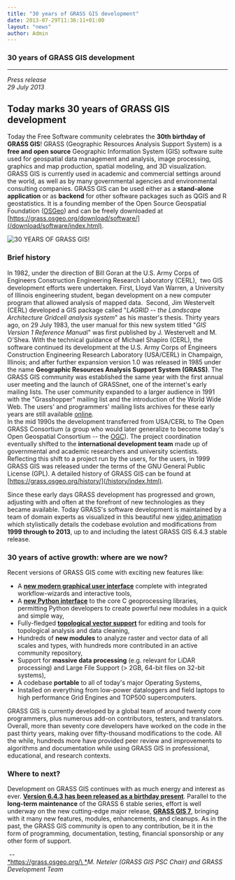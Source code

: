 ```yaml
---
title: "30 years of GRASS GIS development"
date: 2013-07-29T11:36:11+01:00
layout: "news"
author: Admin
---
```


### 30 years of GRASS GIS development

------------------------------------------------------------------------

*Press release*\
*29 July 2013*

Today marks 30 years of GRASS GIS development
---------------------------------------------

Today the Free Software community celebrates the **30th birthday of
GRASS GIS**! GRASS (Geographic Resources Analysis Support System) is a
**free and open source** Geographic Information System (GIS) software
suite used for geospatial data management and analysis, image
processing, graphics and map production, spatial modeling, and 3D
visualization. GRASS GIS is currently used in academic and commercial
settings around the world, as well as by many governmental agencies and
environmental consulting companies. GRASS GIS can be used either as a
**stand-alone application** or as **backend** for other software
packages such as QGIS and R geostatistics. It is a founding member of
the Open Source Geospatial Foundation ([OSGeo](http://www.osgeo.org/))
and can be freely downloaded at
[https://grass.osgeo.org/download/software/](/download/software/index.html).

![30 YEARS OF GRASS GIS!](/images/logos/30-years-grass-gis-logo-black-300px.png)

### Brief history

In 1982, under the direction of Bill Goran at the U.S. Army Corps of
Engineers Construction Engineering Research Laboratory (CERL),  two GIS
development efforts were undertaken. First, Lloyd Van Warren, a
University of Illinois engineering student, began development on a new
computer program that allowed analysis of mapped data.  Second, Jim
Westervelt (CERL) developed a GIS package called \"*LAGRID -- the
Landscape Architecture Gridcell analysis system*\" as his master's
thesis. Thirty years ago, on 29 July 1983, the user manual for this new
system titled \"*GIS Version 1 Reference Manua*l\" was first published
by J. Westervelt and M. O\'Shea. With the technical guidance of Michael
Shapiro (CERL), the software continued its development at the U.S. Army
Corps of Engineers Construction Engineering Research Laboratory
(USA/CERL) in Champaign, Illinois; and after further expansion version
1.0 was released in 1985 under the name **Geographic Resources Analysis
Support System (GRASS)**. The GRASS GIS community was established the
same year with the first annual user meeting and the launch of GRASSnet,
one of the internet's early mailing lists. The user community expanded
to a larger audience in 1991 with the \"Grasshopper\" mailing list and
the introduction of the World Wide Web. The users\' and programmers\'
mailing lists archives for these early years are still available
[online](http://lists.osgeo.org/pipermail/grass-user/).\
In the mid 1990s the development transferred from USA/CERL to The Open
GRASS Consortium (a group who would later generalize to become today's
Open Geospatial Consortium \-- the
[OGC](http://www.opengeospatial.org/)). The project coordination
eventually shifted to the **international development team** made up of
governmental and academic researchers and university scientists.
Reflecting this shift to a project run by the users, for the users, in
1999 GRASS GIS was released under the terms of the GNU General Public
License (GPL). A detailed history of GRASS GIS can be found at
[https://grass.osgeo.org/history/](/history/index.html).

Since these early days GRASS development has progressed and grown,
adjusting with and often at the forefront of new technologies as they
became available. Today GRASS's software development is maintained by a
team of domain experts as visualized in this beautiful new [video
animation](http://youtu.be/MR4_5GSID2A) which stylistically details the
codebase evolution and modifications from **1999 through to 2013**, up
to and including the latest GRASS GIS 6.4.3 stable release.

### 30 years of active growth: where are we now?

Recent versions of GRASS GIS come with exciting new features like:

-   A **[new modern graphical user
    interface](/screenshots/user-interface/index.html)**
    complete with integrated workflow-wizards and interactive tools,
-   A **[new Python
    interface](https://grasswiki.osgeo.org/wiki/GRASS_and_Python)** to
    the core C geoprocessing libraries, permitting Python developers to
    create powerful new modules in a quick and simple way,
-   Fully-fledged [**topological vector
    support**](/grass78/manuals/vectorintro.html) for editing
    and tools for topological analysis and data cleaning,
-   Hundreds of **new modules** to analyze raster and vector data of all
    scales and types, with hundreds more contributed in an active
    community repository,
-   Support for **massive data processing** (e.g. relevant for LiDAR
    processing) and Large File Support (\> 2GB, 64-bit files on 32-bit
    systems),
-   A codebase **portable** to all of today's major Operating Systems,
-   Installed on everything from low-power dataloggers and field laptops
    to high performance Grid Engines and TOP500 supercomputers.

GRASS GIS is currently developed by a global team of around twenty core
programmers, plus numerous add-on contributors, testers, and
translators. Overall, more than seventy core developers have worked on
the code in the past thirty years, making over fifty-thousand
modifications to the code. All the while, hundreds more have provided
peer review and improvements to algorithms and documentation while using
GRASS GIS in professional, educational, and research contexts.

### Where to next?

Development on GRASS GIS continues with as much energy and interest as
ever. [**Version 6.4.3 has been released as a birthday
present**](../../../28/15/Stable-GRASS-GIS-6-4-3-released/index.html).
Parallel to the **long-term maintenance** of the GRASS 6 stable series,
effort is well underway on the new cutting-edge major release, [**GRASS
GIS 7**](http://trac.osgeo.org/grass/wiki/Grass7/NewFeatures), bringing
with it many new features, modules, enhancements, and cleanups. As in
the past, the GRASS GIS community is open to any contribution, be it in
the form of programming, documentation, testing, financial sponsorship
or any other form of support.

 \--\
[*https://grass.osgeo.org/\
*](/index.html)*M. Neteler (GRASS GIS PSC Chair) and GRASS
Development Team*

